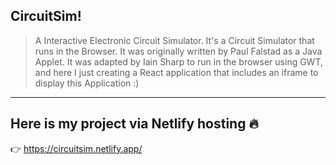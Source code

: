 ## CircuitSim!

> A Interactive Electronic Circuit Simulator. It's a Circuit Simulator that runs in the Browser. It was originally written by Paul Falstad as a Java Applet. It was adapted by Iain Sharp to run in the browser using GWT, and here I just creating a React application that includes an iframe to display this Application :)

---

## Here is my project via Netlify hosting :fire:

:point_right: https://circuitsim.netlify.app/
